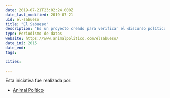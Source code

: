 ```yaml
---
date: 2019-07-21T23:02:24.000Z
date_last_modified: 2019-07-21
uid: el-sabueso
title: "El Sabueso"
description: "Es un proyecto creado para verificar el discurso político y contruibuir a la vigilancia del debate público, analizando frases y chequeandolo con datos duros."
type: Periodismo de datos
website: https://www.animalpolitico.com/elsabueso/
date_ini: 2015
date_end: 
tags:

cities: 

---
```


Esta iniciativa fue realizada por:

- [Animal Político](/organizaciones/animal-politico)
